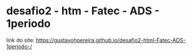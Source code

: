 # desafio2 - htm - Fatec - ADS - 1periodo
 
link do site: https://gustavohpereira.github.io/desafio2-html-Fatec-ADS-1periodo-/
